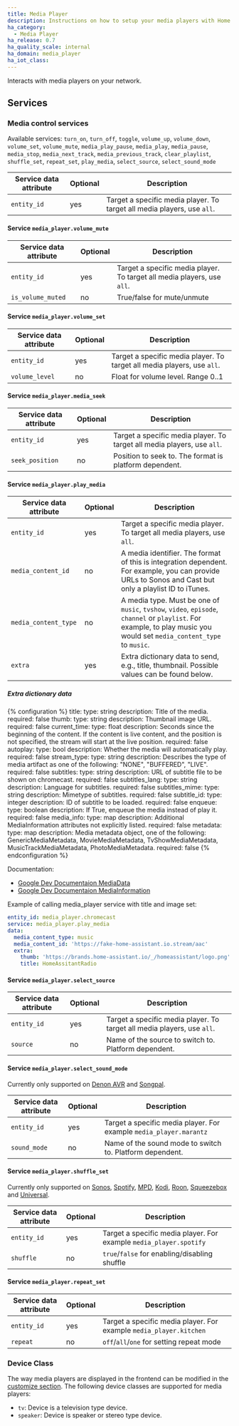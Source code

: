 ```yaml
---
title: Media Player
description: Instructions on how to setup your media players with Home Assistant.
ha_category:
  - Media Player
ha_release: 0.7
ha_quality_scale: internal
ha_domain: media_player
ha_iot_class:
---
```


Interacts with media players on your network.

## Services

### Media control services
Available services: `turn_on`, `turn_off`, `toggle`, `volume_up`, `volume_down`, `volume_set`, `volume_mute`, `media_play_pause`, `media_play`, `media_pause`, `media_stop`, `media_next_track`, `media_previous_track`, `clear_playlist`, `shuffle_set`, `repeat_set`, `play_media`, `select_source`, `select_sound_mode`

| Service data attribute | Optional | Description                                      |
| ---------------------- | -------- | ------------------------------------------------ |
| `entity_id`            |      yes | Target a specific media player. To target all media players, use `all`. |

#### Service `media_player.volume_mute`

| Service data attribute | Optional | Description                                      |
|------------------------|----------|--------------------------------------------------|
| `entity_id`            |      yes | Target a specific media player. To target all media players, use `all`. |
| `is_volume_muted`      |       no | True/false for mute/unmute                       |

#### Service `media_player.volume_set`

| Service data attribute | Optional | Description                                      |
|------------------------|----------|--------------------------------------------------|
| `entity_id`            |      yes | Target a specific media player. To target all media players, use `all`. |
| `volume_level`         |       no | Float for volume level. Range 0..1               |

#### Service `media_player.media_seek`

| Service data attribute | Optional | Description                                            |
|------------------------|----------|--------------------------------------------------------|
| `entity_id`            |      yes | Target a specific media player. To target all media players, use `all`.       |
| `seek_position`        |       no | Position to seek to. The format is platform dependent. |

#### Service `media_player.play_media`

| Service data attribute | Optional | Description                                                                                                                                                            |
| -----------------------| -------- | ---------------------------------------------------------------------------------------------------------------------------------------------------------------------- |
| `entity_id`            |      yes | Target a specific media player. To target all media players, use `all`.                                                                                                                       |
| `media_content_id`     |       no | A media identifier. The format of this is integration dependent. For example, you can provide URLs to Sonos and Cast but only a playlist ID to iTunes.                   |
| `media_content_type`   |       no | A media type. Must be one of `music`, `tvshow`, `video`, `episode`, `channel` or `playlist`. For example, to play music you would set `media_content_type` to `music`. |
| `extra`                |      yes | Extra dictionary data to send, e.g., title, thumbnail. Possible values can be found below.

##### Extra dictionary data

{% configuration %}
title:
  type: string
  description: Title of the media.
  required: false
thumb:
  type: string
  description: Thumbnail image URL.
  required: false
current_time:
  type: float
  description: Seconds since the beginning of the content. If the content is live content, and the position is not specified, the stream will start at the live position.
  required: false
autoplay:
  type: bool
  description: Whether the media will automatically play.
  required: false
stream_type:
  type: string
  description: Describes the type of media artifact as one of the following: "NONE", "BUFFERED", "LIVE".
  required: false
subtitles:
  type: string
  description: URL of subtitle file to be shown on chromecast.
  required: false
subtitles_lang:
  type: string
  description: Language for subtitles.
  required: false
subtitles_mime:
  type: string
  description: Mimetype of subtitles.
  required: false
subtitle_id:
  type: integer
  description: ID of subtitle to be loaded.
  required: false
enqueue:
  type: boolean
  description: If True, enqueue the media instead of play it.
  required: false
media_info:
  type: map
  description: Additional MediaInformation attributes not explicitly listed.
  required: false
metadata:
  type: map
  description: Media metadata object, one of the following: GenericMediaMetadata, MovieMediaMetadata, TvShowMediaMetadata, MusicTrackMediaMetadata, PhotoMediaMetadata.
  required: false
{% endconfiguration %}

Documentation:

- [Google Dev Documentaion MediaData](https://developers.google.com/cast/docs/reference/messages#MediaData)
- [Google Dev Documentaion MediaInformation](https://developers.google.com/cast/docs/reference/web_receiver/cast.framework.messages.MediaInformation)


Example of calling media_player service with title and image set:

```yaml
entity_id: media_player.chromecast
service: media_player.play_media
data:
  media_content_type: music
  media_content_id: 'https://fake-home-assistant.io.stream/aac'
  extra:
    thumb: 'https://brands.home-assistant.io/_/homeassistant/logo.png'
    title: HomeAssitantRadio
```

#### Service `media_player.select_source`

| Service data attribute | Optional | Description                                          |
| ---------------------- | -------- | ---------------------------------------------------- |
| `entity_id`            |      yes | Target a specific media player. To target all media players, use `all`.     |
| `source`               |       no | Name of the source to switch to. Platform dependent. |

#### Service `media_player.select_sound_mode`

Currently only supported on [Denon AVR](/integrations/denonavr/) and  [Songpal](/integrations/songpal).

| Service data attribute | Optional | Description                                          |
| ---------------------- | -------- | ---------------------------------------------------- |
| `entity_id`            |      yes | Target a specific media player. For example `media_player.marantz`|
| `sound_mode`           |       no | Name of the sound mode to switch to. Platform dependent.|

#### Service `media_player.shuffle_set`

Currently only supported on [Sonos](/integrations/sonos), [Spotify](/integrations/spotify), [MPD](/integrations/mpd), [Kodi](/integrations/kodi), [Roon](/integrations/roon), [Squeezebox](/integrations/squeezebox) and [Universal](/integrations/universal).

| Service data attribute | Optional | Description                                          |
| ---------------------- | -------- | ---------------------------------------------------- |
| `entity_id`            |      yes | Target a specific media player. For example `media_player.spotify`|
| `shuffle`              |       no | `true`/`false` for enabling/disabling shuffle        |

#### Service `media_player.repeat_set`

| Service data attribute | Optional | Description                                          |
| ---------------------- | -------- | ---------------------------------------------------- |
| `entity_id`            |      yes | Target a specific media player. For example `media_player.kitchen`|
| `repeat`               |       no | `off`/`all`/`one` for setting repeat mode            |

### Device Class

The way media players are displayed in the frontend can be modified in the [customize section](/getting-started/customizing-devices/). The following device classes are supported for media players:

- `tv`: Device is a television type device.
- `speaker`: Device is speaker or stereo type device.
